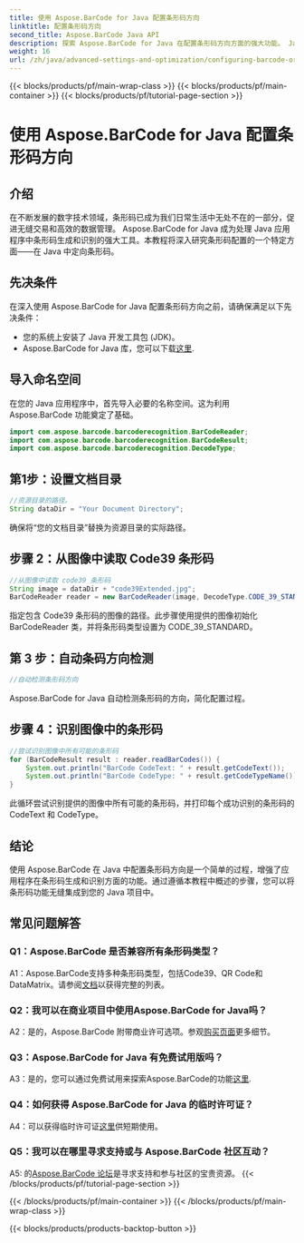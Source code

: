 ```yaml
---
title: 使用 Aspose.BarCode for Java 配置条形码方向
linktitle: 配置条形码方向
second_title: Aspose.BarCode Java API
description: 探索 Aspose.BarCode for Java 在配置条形码方向方面的强大功能。 Java 应用程序中无缝集成和识别的综合指南。
weight: 16
url: /zh/java/advanced-settings-and-optimization/configuring-barcode-orientation/
---
```


{{< blocks/products/pf/main-wrap-class >}}
{{< blocks/products/pf/main-container >}}
{{< blocks/products/pf/tutorial-page-section >}}

# 使用 Aspose.BarCode for Java 配置条形码方向

## 介绍

在不断发展的数字技术领域，条形码已成为我们日常生活中无处不在的一部分，促进无缝交易和高效的数据管理。 Aspose.BarCode for Java 成为处理 Java 应用程序中条形码生成和识别的强大工具。本教程将深入研究条形码配置的一个特定方面——在 Java 中定向条形码。

## 先决条件

在深入使用 Aspose.BarCode for Java 配置条形码方向之前，请确保满足以下先决条件：

- 您的系统上安装了 Java 开发工具包 (JDK)。
-  Aspose.BarCode for Java 库，您可以下载[这里](https://releases.aspose.com/barcode/java/).

## 导入命名空间

在您的 Java 应用程序中，首先导入必要的名称空间。这为利用 Aspose.BarCode 功能奠定了基础。

```java
import com.aspose.barcode.barcoderecognition.BarCodeReader;
import com.aspose.barcode.barcoderecognition.BarCodeResult;
import com.aspose.barcode.barcoderecognition.DecodeType;


```

## 第1步：设置文档目录

```java
//资源目录的路径。
String dataDir = "Your Document Directory";
```

确保将“您的文档目录”替换为资源目录的实际路径。

## 步骤 2：从图像中读取 Code39 条形码

```java
//从图像中读取 code39 条形码
String image = dataDir + "code39Extended.jpg";
BarCodeReader reader = new BarCodeReader(image, DecodeType.CODE_39_STANDARD);
```

指定包含 Code39 条形码的图像的路径。此步骤使用提供的图像初始化 BarCodeReader 类，并将条形码类型设置为 CODE_39_STANDARD。

## 第 3 步：自动条码方向检测

```java
//自动检测条形码方向
```

Aspose.BarCode for Java 自动检测条形码的方向，简化配置过程。

## 步骤 4：识别图像中的条形码

```java
//尝试识别图像中所有可能的条形码
for (BarCodeResult result : reader.readBarCodes()) {
    System.out.println("BarCode CodeText: " + result.getCodeText());
    System.out.println("BarCode CodeType: " + result.getCodeTypeName());
}
```

此循环尝试识别提供的图像中所有可能的条形码，并打印每个成功识别的条形码的 CodeText 和 CodeType。

## 结论

使用 Aspose.BarCode 在 Java 中配置条形码方向是一个简单的过程，增强了应用程序在条形码生成和识别方面的功能。通过遵循本教程中概述的步骤，您可以将条形码功能无缝集成到您的 Java 项目中。

## 常见问题解答

### Q1：Aspose.BarCode 是否兼容所有条形码类型？

 A1：Aspose.BarCode支持多种条形码类型，包括Code39、QR Code和DataMatrix。请参阅[文档](https://reference.aspose.com/barcode/java/)以获得完整的列表。

### Q2：我可以在商业项目中使用Aspose.BarCode for Java吗？

 A2：是的，Aspose.BarCode 附带商业许可选项。参观[购买页面](https://purchase.aspose.com/buy)更多细节。

### Q3：Aspose.BarCode for Java 有免费试用版吗？

A3：是的，您可以通过免费试用来探索Aspose.BarCode的功能[这里](https://releases.aspose.com/).

### Q4：如何获得 Aspose.BarCode for Java 的临时许可证？

 A4：可以获得临时许可证[这里](https://purchase.aspose.com/temporary-license/)供短期使用。

### Q5：我可以在哪里寻求支持或与 Aspose.BarCode 社区互动？

 A5: 的[Aspose.BarCode 论坛](https://forum.aspose.com/c/barcode/13)是寻求支持和参与社区的宝贵资源。
{{< /blocks/products/pf/tutorial-page-section >}}

{{< /blocks/products/pf/main-container >}}
{{< /blocks/products/pf/main-wrap-class >}}

{{< blocks/products/products-backtop-button >}}
